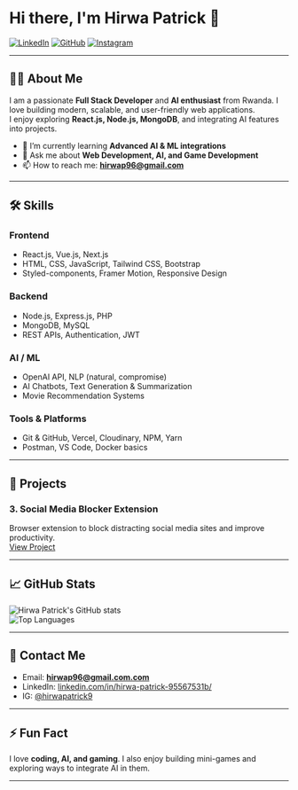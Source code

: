 # Hi there, I'm Hirwa Patrick 👋

[![LinkedIn](https://img.shields.io/badge/LinkedIn-0A66C2?style=for-the-badge&logo=linkedin&logoColor=white)](https://www.linkedin.com/in/hirwa-patrick-95567531b/)
[![GitHub](https://img.shields.io/badge/GitHub-181717?style=for-the-badge&logo=github&logoColor=white)](https://github.com/hirwapatrick)
[![Instagram](https://img.shields.io/badge/Instagram-E4405F?style=for-the-badge&logo=instagram&logoColor=white)](https://www.instagram.com/hirwapatrick9/)

---

## 👨‍💻 About Me
I am a passionate **Full Stack Developer** and **AI enthusiast** from Rwanda. I love building modern, scalable, and user-friendly web applications.  
I enjoy exploring **React.js, Node.js, MongoDB**, and integrating AI features into projects.  

- 🌱 I’m currently learning **Advanced AI & ML integrations**  
- 💬 Ask me about **Web Development, AI, and Game Development**  
- 📫 How to reach me: **hirwap96@gmail.com**  

---

## 🛠️ Skills

### Frontend
- React.js, Vue.js, Next.js  
- HTML, CSS, JavaScript, Tailwind CSS, Bootstrap  
- Styled-components, Framer Motion, Responsive Design  

### Backend
- Node.js, Express.js, PHP  
- MongoDB, MySQL  
- REST APIs, Authentication, JWT  

### AI / ML
- OpenAI API, NLP (natural, compromise)  
- AI Chatbots, Text Generation & Summarization  
- Movie Recommendation Systems  

### Tools & Platforms
- Git & GitHub, Vercel, Cloudinary, NPM, Yarn  
- Postman, VS Code, Docker basics  

---

## 🚀 Projects

### 3. **Social Media Blocker Extension**
Browser extension to block distracting social media sites and improve productivity.  
[View Project](https://github.com/hirwapatrick/SM)



---

## 📈 GitHub Stats
![Hirwa Patrick's GitHub stats](https://github-readme-stats.vercel.app/api?username=hirwapatrick&show_icons=true&theme=radical)  
![Top Languages](https://github-readme-stats.vercel.app/api/top-langs/?username=hirwapatrick&layout=compact&theme=radical)

---

## 💬 Contact Me
- Email: **hirwap96@gmail.com.com**  
- LinkedIn: [linkedin.com/in/hirwa-patrick-95567531b/](https://www.linkedin.com/in/hirwa-patrick-95567531b/)  
- IG: [@hirwapatrick9](https://www.instagram.com/hirwapatrick9/)  

---

## ⚡ Fun Fact
I love **coding, AI, and gaming**. I also enjoy building mini-games and exploring ways to integrate AI in them.  

---
